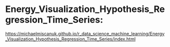 # Energy_Visualization_Hypothesis_Regression_Time_Series:
https://michaelmiscanuk.github.io/r_data_science_machine_learning/Energy_Visualization_Hypothesis_Regression_Time_Series/index.html
